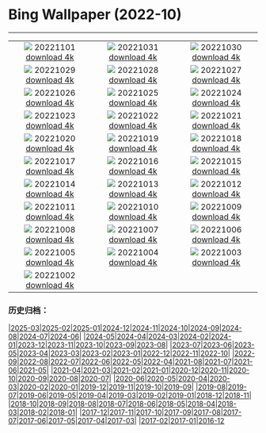 # Bing Wallpaper (2022-10)
**************
| | | |
| :----: | :----: | :----: |
| ![](https://www.bing.com/th?id=OHR.Calacas_IT-IT0389753487_1920x1080.jpg) 20221101 [download 4k](https://www.bing.com/th?id=OHR.Calacas_IT-IT0389753487_UHD.jpg) | ![](https://www.bing.com/th?id=OHR.WychwoodForest_IT-IT0337124415_1920x1080.jpg) 20221031 [download 4k](https://www.bing.com/th?id=OHR.WychwoodForest_IT-IT0337124415_UHD.jpg) | ![](https://www.bing.com/th?id=OHR.VeniceClock_IT-IT0264860156_1920x1080.jpg) 20221030 [download 4k](https://www.bing.com/th?id=OHR.VeniceClock_IT-IT0264860156_UHD.jpg) |
| ![](https://www.bing.com/th?id=OHR.SeaAngel_IT-IT8580642230_1920x1080.jpg) 20221029 [download 4k](https://www.bing.com/th?id=OHR.SeaAngel_IT-IT8580642230_UHD.jpg) | ![](https://www.bing.com/th?id=OHR.FrankensteinFriday_IT-IT8308300166_1920x1080.jpg) 20221028 [download 4k](https://www.bing.com/th?id=OHR.FrankensteinFriday_IT-IT8308300166_UHD.jpg) | ![](https://www.bing.com/th?id=OHR.BridgeofSighs_IT-IT8041393229_1920x1080.jpg) 20221027 [download 4k](https://www.bing.com/th?id=OHR.BridgeofSighs_IT-IT8041393229_UHD.jpg) |
| ![](https://www.bing.com/th?id=OHR.BrockenSpecter_IT-IT0039522504_1920x1080.jpg) 20221026 [download 4k](https://www.bing.com/th?id=OHR.BrockenSpecter_IT-IT0039522504_UHD.jpg) | ![](https://www.bing.com/th?id=OHR.OrcusMouth_IT-IT9590892729_1920x1080.jpg) 20221025 [download 4k](https://www.bing.com/th?id=OHR.OrcusMouth_IT-IT9590892729_UHD.jpg) | ![](https://www.bing.com/th?id=OHR.GuwahatiDiwali_IT-IT8533104529_1920x1080.jpg) 20221024 [download 4k](https://www.bing.com/th?id=OHR.GuwahatiDiwali_IT-IT8533104529_UHD.jpg) |
| ![](https://www.bing.com/th?id=OHR.KarstMountains_IT-IT9557058549_1920x1080.jpg) 20221023 [download 4k](https://www.bing.com/th?id=OHR.KarstMountains_IT-IT9557058549_UHD.jpg) | ![](https://www.bing.com/th?id=OHR.CanaleLeonardesco_IT-IT4107798098_1920x1080.jpg) 20221022 [download 4k](https://www.bing.com/th?id=OHR.CanaleLeonardesco_IT-IT4107798098_UHD.jpg) | ![](https://www.bing.com/th?id=OHR.GeorgiaCypress_IT-IT6973135331_1920x1080.jpg) 20221021 [download 4k](https://www.bing.com/th?id=OHR.GeorgiaCypress_IT-IT6973135331_UHD.jpg) |
| ![](https://www.bing.com/th?id=OHR.SlothDay_IT-IT3779909522_1920x1080.jpg) 20221020 [download 4k](https://www.bing.com/th?id=OHR.SlothDay_IT-IT3779909522_UHD.jpg) | ![](https://www.bing.com/th?id=OHR.WartburgCastle_IT-IT3301146090_1920x1080.jpg) 20221019 [download 4k](https://www.bing.com/th?id=OHR.WartburgCastle_IT-IT3301146090_UHD.jpg) | ![](https://www.bing.com/th?id=OHR.GB25Anni_IT-IT3270300903_1920x1080.jpg) 20221018 [download 4k](https://www.bing.com/th?id=OHR.GB25Anni_IT-IT3270300903_UHD.jpg) |
| ![](https://www.bing.com/th?id=OHR.SwedenOwl_IT-IT2837320620_1920x1080.jpg) 20221017 [download 4k](https://www.bing.com/th?id=OHR.SwedenOwl_IT-IT2837320620_UHD.jpg) | ![](https://www.bing.com/th?id=OHR.PrinceChristianSound_IT-IT2587667922_1920x1080.jpg) 20221016 [download 4k](https://www.bing.com/th?id=OHR.PrinceChristianSound_IT-IT2587667922_UHD.jpg) | ![](https://www.bing.com/th?id=OHR.NaqsheRustam_IT-IT1805838500_1920x1080.jpg) 20221015 [download 4k](https://www.bing.com/th?id=OHR.NaqsheRustam_IT-IT1805838500_UHD.jpg) |
| ![](https://www.bing.com/th?id=OHR.RioArazas_IT-IT1511444344_1920x1080.jpg) 20221014 [download 4k](https://www.bing.com/th?id=OHR.RioArazas_IT-IT1511444344_UHD.jpg) | ![](https://www.bing.com/th?id=OHR.AlaskaMoose_IT-IT1238572311_1920x1080.jpg) 20221013 [download 4k](https://www.bing.com/th?id=OHR.AlaskaMoose_IT-IT1238572311_UHD.jpg) | ![](https://www.bing.com/th?id=OHR.GenoaBoccadasse_IT-IT1060249163_1920x1080.jpg) 20221012 [download 4k](https://www.bing.com/th?id=OHR.GenoaBoccadasse_IT-IT1060249163_UHD.jpg) |
| ![](https://www.bing.com/th?id=OHR.TortulaMoss_IT-IT0827822740_1920x1080.jpg) 20221011 [download 4k](https://www.bing.com/th?id=OHR.TortulaMoss_IT-IT0827822740_UHD.jpg) | ![](https://www.bing.com/th?id=OHR.ValvestinoDam_IT-IT0500211965_1920x1080.jpg) 20221010 [download 4k](https://www.bing.com/th?id=OHR.ValvestinoDam_IT-IT0500211965_UHD.jpg) | ![](https://www.bing.com/th?id=OHR.ChukchiSea_IT-IT0040382770_1920x1080.jpg) 20221009 [download 4k](https://www.bing.com/th?id=OHR.ChukchiSea_IT-IT0040382770_UHD.jpg) |
| ![](https://www.bing.com/th?id=OHR.GlassOctopus_IT-IT9759210556_1920x1080.jpg) 20221008 [download 4k](https://www.bing.com/th?id=OHR.GlassOctopus_IT-IT9759210556_UHD.jpg) | ![](https://www.bing.com/th?id=OHR.OberbaumBridge_IT-IT9273740844_1920x1080.jpg) 20221007 [download 4k](https://www.bing.com/th?id=OHR.OberbaumBridge_IT-IT9273740844_UHD.jpg) | ![](https://www.bing.com/th?id=OHR.BayofBiscay_IT-IT9386655612_1920x1080.jpg) 20221006 [download 4k](https://www.bing.com/th?id=OHR.BayofBiscay_IT-IT9386655612_UHD.jpg) |
| ![](https://www.bing.com/th?id=OHR.FlamingoTeacher_IT-IT8845799900_1920x1080.jpg) 20221005 [download 4k](https://www.bing.com/th?id=OHR.FlamingoTeacher_IT-IT8845799900_UHD.jpg) | ![](https://www.bing.com/th?id=OHR.CosmicCliffs_IT-IT8495148358_1920x1080.jpg) 20221004 [download 4k](https://www.bing.com/th?id=OHR.CosmicCliffs_IT-IT8495148358_UHD.jpg) | ![](https://www.bing.com/th?id=OHR.Porthuis_IT-IT8209132623_1920x1080.jpg) 20221003 [download 4k](https://www.bing.com/th?id=OHR.Porthuis_IT-IT8209132623_UHD.jpg) |
| ![](https://www.bing.com/th?id=OHR.TriesteSailingboats_IT-IT7054680724_1920x1080.jpg) 20221002 [download 4k](https://www.bing.com/th?id=OHR.TriesteSailingboats_IT-IT7054680724_UHD.jpg) |  |  |

### 历史归档：

|[2025-03](2025-03/2025-03.md)|[2025-02](2025-02/2025-02.md)|[2025-01](2025-01/2025-01.md)|[2024-12](2024-12/2024-12.md)|[2024-11](2024-11/2024-11.md)|[2024-10](2024-10/2024-10.md)|[2024-09](2024-09/2024-09.md)|[2024-08](2024-08/2024-08.md)|[2024-07](2024-07/2024-07.md)|[2024-06](2024-06/2024-06.md)|
|[2024-05](2024-05/2024-05.md)|[2024-04](2024-04/2024-04.md)|[2024-03](2024-03/2024-03.md)|[2024-02](2024-02/2024-02.md)|[2024-01](2024-01/2024-01.md)|[2023-12](2023-12/2023-12.md)|[2023-11](2023-11/2023-11.md)|[2023-10](2023-10/2023-10.md)|[2023-09](2023-09/2023-09.md)|[2023-08](2023-08/2023-08.md)|
|[2023-07](2023-07/2023-07.md)|[2023-06](2023-06/2023-06.md)|[2023-05](2023-05/2023-05.md)|[2023-04](2023-04/2023-04.md)|[2023-03](2023-03/2023-03.md)|[2023-02](2023-02/2023-02.md)|[2023-01](2023-01/2023-01.md)|[2022-12](2022-12/2022-12.md)|[2022-11](2022-11/2022-11.md)|[2022-10](2022-10/2022-10.md)|
|[2022-09](2022-09/2022-09.md)|[2022-08](2022-08/2022-08.md)|[2022-07](2022-07/2022-07.md)|[2022-06](2022-06/2022-06.md)|[2022-05](2022-05/2022-05.md)|[2022-04](2022-04/2022-04.md)|[2021-08](2021-08/2021-08.md)|[2021-07](2021-07/2021-07.md)|[2021-06](2021-06/2021-06.md)|[2021-05](2021-05/2021-05.md)|
|[2021-04](2021-04/2021-04.md)|[2021-03](2021-03/2021-03.md)|[2021-02](2021-02/2021-02.md)|[2021-01](2021-01/2021-01.md)|[2020-12](2020-12/2020-12.md)|[2020-11](2020-11/2020-11.md)|[2020-10](2020-10/2020-10.md)|[2020-09](2020-09/2020-09.md)|[2020-08](2020-08/2020-08.md)|[2020-07](2020-07/2020-07.md)|
|[2020-06](2020-06/2020-06.md)|[2020-05](2020-05/2020-05.md)|[2020-04](2020-04/2020-04.md)|[2020-03](2020-03/2020-03.md)|[2020-02](2020-02/2020-02.md)|[2020-01](2020-01/2020-01.md)|[2019-12](2019-12/2019-12.md)|[2019-11](2019-11/2019-11.md)|[2019-10](2019-10/2019-10.md)|[2019-09](2019-09/2019-09.md)|
|[2019-08](2019-08/2019-08.md)|[2019-07](2019-07/2019-07.md)|[2019-06](2019-06/2019-06.md)|[2019-05](2019-05/2019-05.md)|[2019-04](2019-04/2019-04.md)|[2019-03](2019-03/2019-03.md)|[2019-02](2019-02/2019-02.md)|[2019-01](2019-01/2019-01.md)|[2018-12](2018-12/2018-12.md)|[2018-11](2018-11/2018-11.md)|
|[2018-10](2018-10/2018-10.md)|[2018-09](2018-09/2018-09.md)|[2018-08](2018-08/2018-08.md)|[2018-07](2018-07/2018-07.md)|[2018-06](2018-06/2018-06.md)|[2018-05](2018-05/2018-05.md)|[2018-04](2018-04/2018-04.md)|[2018-03](2018-03/2018-03.md)|[2018-02](2018-02/2018-02.md)|[2018-01](2018-01/2018-01.md)|
|[2017-12](2017-12/2017-12.md)|[2017-11](2017-11/2017-11.md)|[2017-10](2017-10/2017-10.md)|[2017-09](2017-09/2017-09.md)|[2017-08](2017-08/2017-08.md)|[2017-07](2017-07/2017-07.md)|[2017-06](2017-06/2017-06.md)|[2017-05](2017-05/2017-05.md)|[2017-04](2017-04/2017-04.md)|[2017-03](2017-03/2017-03.md)|
|[2017-02](2017-02/2017-02.md)|[2017-01](2017-01/2017-01.md)|[2016-12](2016-12/2016-12.md)